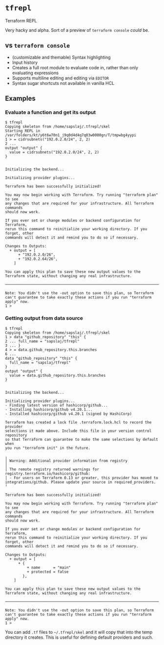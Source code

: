 # `tfrepl`

Terraform REPL

Very hacky and alpha. Sort of a preview of `terraform console` _could_ be.

## vs `terraform console`

- (customizable and themable) Syntax highlighting
- Input history
- Creates a full root module to evaluate code in, rather than only evaluating expressions
- Supports multiline editing and editing via `EDITOR`
- Syntax sugar shortcuts not available in vanilla HCL

## Examples

### Evaluate a function and get its output

```shell
$ tfrepl
Copying skeleton from /home/sapslaj/.tfrepl/skel
Starting REPL in /var/folders/kt/y6t6w70n1_j9q0d4d4q7q03w0000gn/T/tmpwbg4yypi
1 > = cidrsubnets("192.0.2.0/24", 2, 2)
2 ...
output "output" {
  value = cidrsubnets("192.0.2.0/24", 2, 2)
}


Initializing the backend...

Initializing provider plugins...

Terraform has been successfully initialized!

You may now begin working with Terraform. Try running "terraform plan" to see
any changes that are required for your infrastructure. All Terraform commands
should now work.

If you ever set or change modules or backend configuration for Terraform,
rerun this command to reinitialize your working directory. If you forget, other
commands will detect it and remind you to do so if necessary.

Changes to Outputs:
  + output = [
      + "192.0.2.0/26",
      + "192.0.2.64/26",
    ]

You can apply this plan to save these new output values to the Terraform state, without changing any real infrastructure.

─────────────────────────────────────────────────────────────────────────────────────────────────────────────────────────────────────────────────────────────

Note: You didn't use the -out option to save this plan, so Terraform can't guarantee to take exactly these actions if you run "terraform apply" now.
1 >
```

### Getting output from data source

```shell
$ tfrepl
Copying skeleton from /home/sapslaj/.tfrepl/skel
1 > data "github_repository" "this" {
2 ... full_name = "sapslaj/tfrepl"
3 ... }
4 > = data.github_repository.this.branches
6 ...
data "github_repository" "this" {
  full_name = "sapslaj/tfrepl"
}
output "output" {
  value = data.github_repository.this.branches
}


Initializing the backend...

Initializing provider plugins...
- Finding latest version of hashicorp/github...
- Installing hashicorp/github v4.20.1...
- Installed hashicorp/github v4.20.1 (signed by HashiCorp)

Terraform has created a lock file .terraform.lock.hcl to record the provider
selections it made above. Include this file in your version control repository
so that Terraform can guarantee to make the same selections by default when
you run "terraform init" in the future.

╷
│ Warning: Additional provider information from registry
│
│ The remote registry returned warnings for registry.terraform.io/hashicorp/github:
│ - For users on Terraform 0.13 or greater, this provider has moved to integrations/github. Please update your source in required_providers.
╵

Terraform has been successfully initialized!

You may now begin working with Terraform. Try running "terraform plan" to see
any changes that are required for your infrastructure. All Terraform commands
should now work.

If you ever set or change modules or backend configuration for Terraform,
rerun this command to reinitialize your working directory. If you forget, other
commands will detect it and remind you to do so if necessary.

Changes to Outputs:
  + output = [
      + {
          + name      = "main"
          + protected = false
        },
    ]

You can apply this plan to save these new output values to the Terraform state, without changing any real infrastructure.

─────────────────────────────────────────────────────────────────────────────────────────────────────────────────────────────────────────────────────────────

Note: You didn't use the -out option to save this plan, so Terraform can't guarantee to take exactly these actions if you run "terraform apply" now.
1 >
```

You can add `.tf` files to `~/.tfrepl/skel` and it will copy that into the temp directory it creates. This is useful for defining default providers and such.
